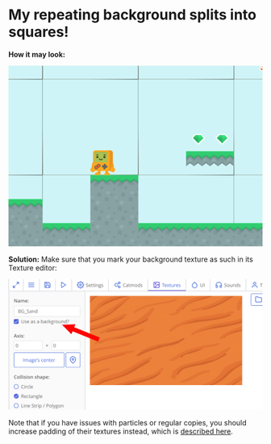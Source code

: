 # My repeating background splits into squares!

**How it may look:**

![](./images/ts_TearedBackgroundExample.png)

**Solution:** Make sure that you mark your background texture as such in its Texture editor:

![](./images/ts_TearedBackground.png)

Note that if you have issues with particles or regular copies, you should increase padding of their textures instead, which is [described here](troubleshooting-leaking-pixels.md).